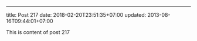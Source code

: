 ---
title: Post 217
date: 2018-02-20T23:51:35+07:00
updated: 2013-08-16T09:44:01+07:00

This is content of post 217